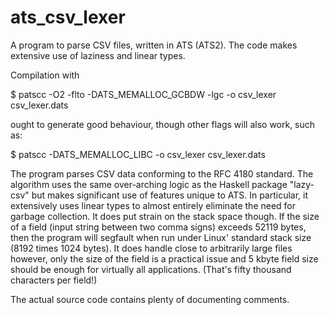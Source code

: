 # ats_csv_lexer

A program to parse CSV files, written in ATS (ATS2). The code makes extensive use of laziness and linear types.

Compilation with 

  $ patscc -O2 -flto -DATS_MEMALLOC_GCBDW -lgc -o csv_lexer csv_lexer.dats 

ought to generate good behaviour, though other flags will also work, such as: 

  $ patscc -DATS_MEMALLOC_LIBC -o csv_lexer csv_lexer.dats 

The program parses CSV data conforming to the RFC 4180 standard. The algorithm uses the same over-arching logic as the Haskell package "lazy-csv" but makes significant use of features unique to ATS. In particular, it extensively uses linear types to almost entirely eliminate the need for garbage collection. It does put strain on the stack space though. If the size of a field (input string between two comma signs) exceeds 52119 bytes, then the program will segfault when run under Linux' standard stack size (8192 times 1024 bytes). It does handle close to arbitrarily large files however, only the size of the field is a practical issue and 5 kbyte field size should be enough for virtually all applications. (That's fifty thousand characters per field!)

The actual source code contains plenty of documenting comments.
